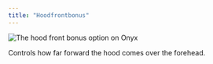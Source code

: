 ```yaml
---
title: "Hoodfrontbonus"
---
```


![The hood front bonus option on Onyx](./hoodfrontbonus.svg)

Controls how far forward the hood comes over the forehead.
